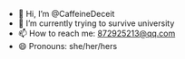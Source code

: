- 👋 Hi, I’m @CaffeineDeceit
- 🌱 I’m currently trying to survive university
- 📫 How to reach me: 872925213@qq.com
- 😄 Pronouns: she/her/hers

